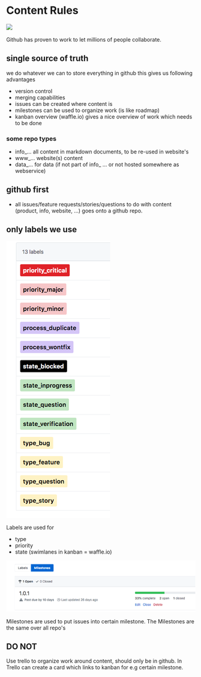 
# Content Rules

![](https://images.unsplash.com/photo-1533529318682-0c3e2fc1e225?ixlib=rb-0.3.5&ixid=eyJhcHBfaWQiOjEyMDd9&s=66bef43351b3fe01a5b3b41f9d7d3a64&auto=format&fit=crop&w=1950&q=80)

Github has proven to work to let millions of people collaborate.

## single source of truth

we do whatever we can to store everything in github this gives us following advantages

- version control
- merging capabilities
- issues can be created where content is
- milestones can be used to organize work (is like roadmap)
- kanban overview (waffle.io) gives a nice overview of work which needs to be done

### some repo types

- info_... all content in markdown documents, to be re-used in website's
- www_... website(s) content
- data_... for data (if not part of info_ ... or not hosted somewhere as webservice)

## github first

- all issues/feature requests/stories/questions to do with content (product, info, website, ...) goes onto a github repo.

## only labels we use

![](github_labels.png)

Labels are used for 

- type
- priority
- state (swimlanes in kanban = waffle.io)

![](github_milestones.png)

Milestones are used to put issues into certain milestone.
The Milestones are the same over all repo's

## DO NOT

Use trello to organize work around content, should only be in github.
In Trello can create a card which links to kanban for e.g certain milestone.

